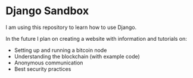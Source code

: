 # Django Sandbox

I am using this repository to learn how to use Django.

In the future I plan on creating a website with information and tutorials on:

- Setting up and running a bitcoin node
- Understanding the blockchain (with example code)
- Anonymous communication
- Best security practices
